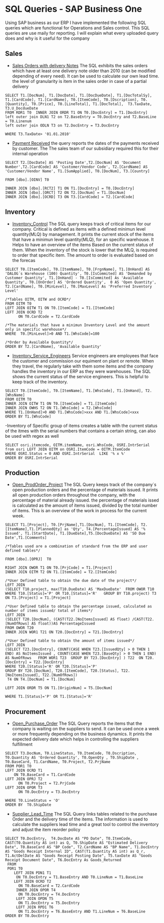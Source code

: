 # SQL Queries - SAP Business One
Using SAP business as our ERP I have implemented the following SQL queries which are functional for Operations and Sales control. This SQL queries are use maily for reporting. I will explain what every uploaded query does and why is it useful for the company 

## Sales

- [Sales Orders with delivery Notes](https://github.com/carloscastillom/SQL-Queries-SAP-Business-One/blob/main/SalesO_with_DeliveryN.sql)
The SQL exhibits the sales orders which have at least one delivery note older than 2010 (can be modified depending of every need). It can be used to calculate our own lead time. the level of granularity is item in the sales order in case of a partial delivery

```
SELECT T1.[DocNum], T1.[DocDate], T1.[DocDueDate], T1.[DocTotalSy], T1.[CardCode], T1.[CardName], T0.[ItemCode], T0.[Dscription], T0.[Quantity], T0.[Price], T0.[LineTotal], T1.[DocTotal],  T3.TaxDate, T3.U_DocdueDate
FROM RDR1 T0  INNER JOIN ORDR T1 ON T0.[DocEntry] = T1.[DocEntry]
left outer join DLN1 T2 on T2.BaseEntry = T0.DocEntry and T2.BaseLine = T0.Linenum
left outer join ODLN T3 on T2.DocEntry = T3.DocEntry

WHERE T3.TaxDate> '01.01.2010'
```



- [Payment Received](https://github.com/carloscastillom/SQL-Queries-SAP-Business-One/blob/main/Payment%20Received.sql) 
the query reports the dates of the payments received by customer. The The sales team of our subsidiary required this for their internal operation 

```
SELECT T2.[DocDate] AS 'Posting Date',T2.[DocNum] AS 'Document Number',T2.[CardCode] AS 'Customer/Vendor Code', T2.[CardName] AS 'Customer/Vendor Name', T1.[SumApplied], T0.[DocNum], T3.[Country]  

FROM [dbo].[OINV] T0 

INNER JOIN [dbo].[RCT2] T1 ON T1.[DocEntry] = T0.[DocEntry]
INNER JOIN [dbo].[ORCT] T2 ON T2.[DocNum] = T1.[DocNum]
INNER JOIN [dbo].[OCRD] T3 ON T3.[CardCode] = T2.[CardCode]
```

## Inventory

- [Inventory_Control](https://github.com/carloscastillom/SQL-Queries-SAP-Business-One/blob/main/Inventory_Control.sql)
The SQL query keeps track of critical items for our company. Critical is defined as items with a defined minimun level quantity(MLQ) by management. It prints the current stock of the items that have a minimun level quantity(MLQ), for an specific warehouse. It Helps to have an overview of the items Based on the current status of them. When the inventory of the stock is lower that the MLQ, is required to order that specific item. The amount to order is evaluated based on the forecas 

```
SELECT T0.[ItemCode], T0.[ItemName], T0.[FrgnName], T1.[OnHand] AS 'DALOG´s Warehouse (100) Quantity', T0.[IsCommited] AS 'Demanded by Customer Quantity', T1.[OnHand] - T0.[IsCommited] As 'Available Quantity', T0.[OnOrder] AS 'Ordered Quantity',  0 AS 'Open Quantity', T2.[CardName], T0.[MinLevel], T0.[MaxLevel] As 'Preferred Inventory Level'

/*Tables OITM, OITW and OCRD*/
FROM OITM T0
LEFT JOIN OITW T1 ON T0.[ItemCode] = T1.[ItemCode] 
LEFT JOIN OCRD T2 
      ON T0.CardCode = T2.CardCode

/*The materials that have a minimun Inventory Level and the amount only in specific warehouse*/
WHERE  T0.[MinLevel]>0 AND T1.[WhsCode]=100

/*Order by Available Quantity*/
ORDER BY T2.[CardName], 'Available Quantity'
```

- [Inventory_Service_Engineers](https://github.com/carloscastillom/SQL-Queries-SAP-Business-One/blob/main/Inventory_Service_Engineers.sql)
Service engineers are employees that face the customer and commission our equiment on plant or remote. When they travel, the regularly take with them some items and  the company handles the inventory in our ERP as they were warehouses. The SQL shows the current status of the service engineers. This is helpful to keep track of the inventory.

```
SELECT T0.[ItemCode], T0.[ItemName], T1.[WhsCode], T1.[OnHand], T2.[WhsName] 
FROM OITM T0  
INNER JOIN OITW T1 ON T0.[ItemCode] = T1.[ItemCode] 
INNER JOIN OWHS T2 ON T1.[WhsCode] = T2.[WhsCode] 
WHERE T1.[OnHand]>0 AND T1.[WhsCode]>xxx AND T1.[WhsCode]<xxx
ORDER BY T1.[WhsCode]
```

-Inventory of Specific group of items
creates a table with the current status of the itmes with the serial numbers that contains a certain string, can also be used with regex as well

```
SELECT osri.itemcode, OITM.itemName, osri.WhsCode, OSRI.IntrSerial
from osri LEFT JOIN OITM on OSRI.ItemCode = OITM.ItemCode
WHERE OSRI.Status = 0 AND OSRI.IntrSerial  LIKE '% x %'
ORDER BY OSRI.IntrSerial
```


## Production

- [Open_ProdOrder_Project](https://github.com/carloscastillom/SQL-Queries-SAP-Business-One/blob/main/Open_ProdOrder_Project.sql)
The SQL Query keeps track of the company´s open production orders and the percentage of materials issued. It prints all open production orders throughout the company, with the percentage of material already issued. the percentage of materials issed is calculated as  the amount  of items issued, divided by the total number of items. This is an overview of the work in process for the current week. 

```
SELECT T1.[Project], T0.[PrjName],T1.[DocNum], T1.[ItemCode], T2.[ItemName],T1.[PlannedQty] as 'Qty', T4.[PercentageIssued] AS '% Issued', T1.[StartDate], T1.[DueDate],T5.[DocDueDate] AS 'SO Due Date',T1.[Comments]

/*Tables used are a combination of standard from the ERP and user defined tables*/

FROM [dbo].[OPRJ]  T0 

RIGHT JOIN OWOR T1 ON T0.[PrjCode] = T1.[Project]
INNER JOIN OITM T2 ON T1.[ItemCode] = T2.[ItemCode]

/*User Defined table to obtain the due date of the project*/
LEFT JOIN
(SELECT T10.project, max(T10.DueDate) AS 'MaxDueDate'  FROM OWOR T10  WHERE T10.[Status]='P' OR T10.[Status]='R'   GROUP BY T10.project) T3 
ON T3.[Project] = T1.[Project]

/*User Defined table to obtain the percentage issued, calculated as number of items issued/ total of items*/
LEFT JOIN 
(SELECT T20.[DocNum], (CAST(T22.[NoItemsIssued] AS float) /CAST(T22.[NumOfRows] AS float))AS PercentageIssued
FROM OWOR T20  
INNER JOIN WOR1 T21 ON T20.[DocEntry] = T21.[DocEntry] 

/*User Defined table to obtain the amount of items issued*/
LEFT JOIN
(SELECT T23.[DocEntry], COUNT(CASE WHEN T23.[IssuedQty] > 0 THEN 1 END) AS NoItemsIssued , COUNT(CASE WHEN T23.[BaseQty] > 0 THEN 1 END) AS NumOfRows   FROM WOR1 T23  GROUP BY T23.[DocEntry] ) T22  ON T20.[DocEntry] = T22.[DocEntry] 
WHERE T20.[Status]='R' OR T20.[Status]='P'
GROUP BY T20.[DocNum], T20.[ItemCode], T20.[Status], T22.[NoItemsIssued], T22.[NumOfRows])
 T4 ON T4.[DocNum] = T1.[DocNum]

LEFT JOIN ORDR T5 ON T1.[OriginNum] = T5.[DocNum]

WHERE T1.[Status]='P' OR T1.[Status]='R'
```

## Procurement

- [Open_Purchase_Order](https://github.com/carloscastillom/SQL-Queries-SAP-Business-One/blob/main/Open_Purchase_Order.sql)
The SQL Query reports the items that the company is waiting on the suppliers to send. It can be used once a week or more frequently depending on the business dynamics. It prints the expected delivery date which helps in controlling the suppliers fulfillment

```
SELECT T3.DocNum, T0.LineStatus, T0.ItemCode, T0.Dscription, T0.Quantity AS 'Ordered Quantity', T0.OpenQty , T0.ShipDate , T0.BaseCard, T1.CardName, T0.Project, T2.PrjName
FROM POR1 T0
LEFT JOIN OCRD T1 
    ON T0.BaseCard = T1.CardCode
LEFT JOIN OPRJ T2 
      ON T0.Project = T2.PrjCode
LEFT JOIN OPOR T3 
      ON T0.DocEntry = T3.DocEntry

WHERE T0.LineStatus = 'O'
ORDER BY  T0.ShipDate
```

- [Supplier_Lead_Time](https://github.com/carloscastillom/SQL-Queries-SAP-Business-One/blob/main/Open_ProdOrder_Project.sql)
The SQL Query links tables related to the purchase Order and the delivery time of the items. The information is used to calculate the suppliers lead time and a great tool to control the inventory and adjust the item reorder policy

```
SELECT T0.DocEntry,  T4.DocDate AS "PO Date", T0.ItemCode,  CAST(T0.Quantity AS int) as Q, T0.ShipDate AS "Estimated Delivery Date", T0.BaseCard AS "BP Code", T2.CardName AS "BP Name", T1.DocEntry AS "Goods Receipt Internal ID", CAST(T1.Quantity AS int) as Q_r, T1.ActDelDate AS "Goods Receipt Posting Date", T5.taxDate AS "Goods Receipt Document Date", T6.DocEntry As Goods_Returned
 FROM 
 POR1 T0 
    LEFT JOIN PDN1 T1 
     ON T0.DocEntry = T1.BaseEntry AND T0.LineNum = T1.BaseLine
    LEFT JOIN OCRD T2 
      ON T0.BaseCard = T2.CardCode
     INNER JOIN OPOR T4 
      ON T0.DocEntry = T4.DocEntry
     LEFT JOIN OPDN T5 
      ON T1.DocEntry = T5.DocEntry
     LEFT JOIN RPD1 T6 
      ON T1.DocEntry = T6.BaseEntry AND T1.LineNum = T6.BaseLine
ORDER BY T0.DocEntry
```


